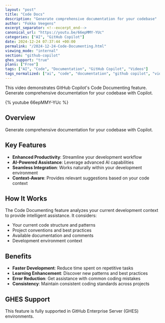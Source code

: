 ```yaml
---
layout: "post"
title: "Code Docs"
description: "Generate comprehensive documentation for your codebase"
author: "Fokko Veegens"
excerpt_separator: <!--excerpt_end-->
canonical_url: "https://youtu.be/66epMMY-YUc"
categories: ["AI", "GitHub Copilot"]
date: 2024-12-24 07:37:44 +00:00
permalink: "/2024-12-24-Code-Documenting.html"
viewing_mode: "internal"
section: "github-copilot"
ghes_support: "true"
plans: ["Free"]
tags: ["AI", "Code", "Documentation", "GitHub Copilot", "Videos"]
tags_normalized: ["ai", "code", "documentation", "github copilot", "videos"]
---
```


This video demonstrates GitHub Copilot's Code Documenting feature. Generate comprehensive documentation for your codebase with Copilot.<!--excerpt_end-->

{% youtube 66epMMY-YUc %}

## Overview

Generate comprehensive documentation for your codebase with Copilot.

## Key Features

- **Enhanced Productivity**: Streamline your development workflow
- **AI-Powered Assistance**: Leverage advanced AI capabilities
- **Seamless Integration**: Works naturally within your development environment
- **Context-Aware**: Provides relevant suggestions based on your code context

## How It Works

The Code Documenting feature analyzes your current development context to provide intelligent assistance. It considers:

- Your current code structure and patterns
- Project conventions and best practices
- Available documentation and comments
- Development environment context

## Benefits

- **Faster Development**: Reduce time spent on repetitive tasks
- **Learning Enhancement**: Discover new patterns and best practices
- **Error Reduction**: Get assistance with common coding mistakes
- **Consistency**: Maintain consistent coding standards across projects

## GHES Support

This feature is fully supported in GitHub Enterprise Server (GHES) environments.
